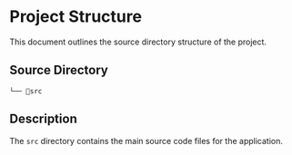 # Project Structure

This document outlines the source directory structure of the project.

## Source Directory

```
└── 📁src
```

## Description

The `src` directory contains the main source code files for the application.